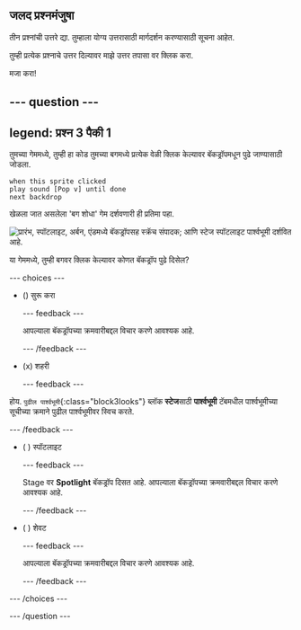 ## जलद प्रश्नमंजुषा

तीन प्रश्नांची उत्तरे द्या. तुम्हाला योग्य उत्तरासाठी मार्गदर्शन करण्यासाठी सूचना आहेत.

तुम्ही प्रत्येक प्रश्नाचे उत्तर दिल्यावर माझे उत्तर तपासा वर क्लिक करा.

मजा करा!

--- question ---
---
legend: प्रश्न 3 पैकी 1
---

तुमच्या गेममध्ये, तुम्ही हा कोड तुमच्या बगमध्ये प्रत्येक वेळी क्लिक केल्यावर बॅकड्रॉपमधून पुढे जाण्यासाठी जोडला.

```blocks3
when this sprite clicked
play sound [Pop v] until done
next backdrop
```

खेळला जात असलेला 'बग शोधा' गेम दर्शवणारी ही प्रतिमा पहा.

![प्रारंभ, स्पॉटलाइट, अर्बन, एंडमध्ये बॅकड्रॉपसह स्क्रॅच संपादक; आणि स्टेज स्पॉटलाइट पार्श्वभूमी दर्शवित आहे.](images/quiz1-backdrops.png)

या गेममध्ये, तुम्ही बगवर क्लिक केल्यावर कोणत बॅकड्रॉप पुढे दिसेल?

--- choices ---

- () सुरू करा

  --- feedback ---

  आपल्याला बॅकड्रॉपच्या क्रमवारीबद्दल विचार करणे आवश्यक आहे.

  --- /feedback ---

- (x) शहरी

  --- feedback ---

होय. `पुढील पार्श्वभूमी`{:class="block3looks"} ब्लॉक **स्टेज**साठी **पार्श्वभूमी** टॅबमधील पार्श्वभूमीच्या सूचीच्या क्रमाने पुढील पार्श्वभूमीवर स्विच करते.

--- /feedback ---

- ( ) स्पॉटलाइट

  --- feedback ---

  Stage वर **Spotlight** बॅकड्रॉप दिसत आहे. आपल्याला बॅकड्रॉपच्या क्रमवारीबद्दल विचार करणे आवश्यक आहे.

  --- /feedback ---

- ( ) शेवट

  --- feedback ---

  आपल्याला बॅकड्रॉपच्या क्रमवारीबद्दल विचार करणे आवश्यक आहे.

  --- /feedback ---

--- /choices ---

--- /question ---
